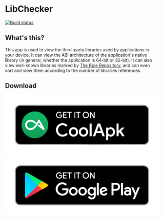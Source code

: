 # LibChecker

[![Build status](https://build.appcenter.ms/v0.1/apps/48323741-74c1-4890-a4e8-e0fac9c8dc62/branches/master/badge)](https://appcenter.ms)

## What's this?
This app is used to view the third-party libraries used by applications in your device. It can view the ABI architecture of the application's native library (in general, whether the application is 64-bit or 32-bit). It can also view well-known libraries marked by [The Rule Repository](https://github.com/zhaobozhen/LibChecker-Rules), and can even sort and view them according to the number of libraries references.

## Download
[![CoolApk](/source/coolapk-badge.png)](https://www.coolapk.com/apk/com.absinthe.libchecker)
[![Google Play](/source/google-play-badge.png)](https://play.google.com/store/apps/details?id=com.absinthe.libchecker)
